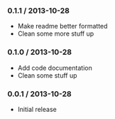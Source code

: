 ### 0.1.1 / 2013-10-28

* Make readme better formatted
* Clean some more stuff up


### 0.1.0 / 2013-10-28

* Add code documentation
* Clean some stuff up


### 0.0.1 / 2013-10-28

* Initial release
